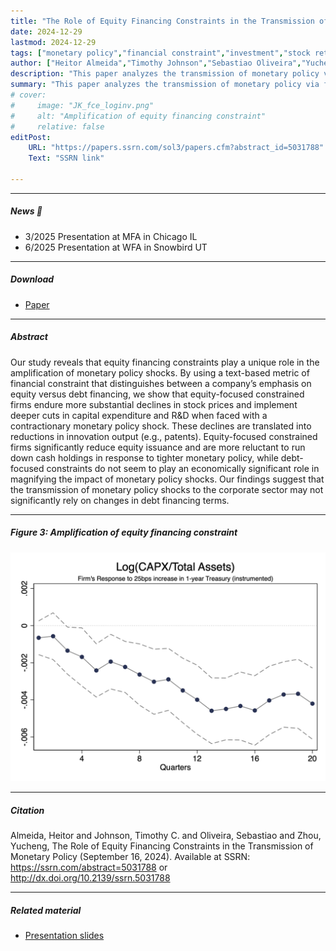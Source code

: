```yaml
---
title: "The Role of Equity Financing Constraints in the Transmission of Monetary Policy" 
date: 2024-12-29
lastmod: 2024-12-29
tags: ["monetary policy","financial constraint","investment","stock return"]
author: ["Heitor Almeida","Timothy Johnson","Sebastiao Oliveira","Yucheng Zhou"]
description: "This paper analyzes the transmission of monetary policy via financing constraint in equity market to firm investment and stock returns." 
summary: "This paper analyzes the transmission of monetary policy via financing constraint in equity market to firm investment and stock returns." 
# cover:
#     image: "JK_fce_loginv.png"
#     alt: "Amplification of equity financing constraint"
#     relative: false
editPost:
    URL: "https://papers.ssrn.com/sol3/papers.cfm?abstract_id=5031788"
    Text: "SSRN link"

---
```


---

##### News 📣

+ 3/2025 Presentation at MFA in Chicago IL <br>
+ 6/2025 Presentation at WFA in Snowbird UT

---

##### Download

+ [Paper](mpfc.pdf)

---

##### Abstract

Our study reveals that equity financing constraints play a unique role in the amplification of monetary policy shocks. By using a text-based metric of financial constraint that distinguishes between a company’s emphasis on equity versus debt financing, we show that equity-focused constrained firms endure more substantial declines in stock prices and implement deeper cuts in capital expenditure and R\&D when faced with a contractionary monetary policy shock. These declines are translated into reductions in innovation output (e.g., patents). Equity-focused constrained firms significantly reduce equity issuance and are more reluctant to run down cash holdings in response to tighter monetary policy, while debt-focused constraints do not seem to play an economically significant role in magnifying the impact of monetary policy shocks. Our findings suggest that the transmission of monetary policy shocks to the corporate sector may not significantly rely on changes in debt financing terms.

---

##### Figure 3: Amplification of equity financing constraint

![](JK_fce_loginv.png)

---

##### Citation

Almeida, Heitor and Johnson, Timothy C. and Oliveira, Sebastiao and Zhou, Yucheng, The Role of Equity Financing Constraints in the Transmission of Monetary Policy (September 16, 2024). Available at SSRN: https://ssrn.com/abstract=5031788 or http://dx.doi.org/10.2139/ssrn.5031788


---

##### Related material

+ [Presentation slides](uiuc_11-12-2024.pdf)
